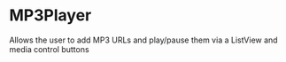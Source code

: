 # MP3Player
Allows the user to add MP3 URLs and play/pause them via a ListView and media control buttons

